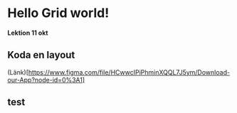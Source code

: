 # Hello Grid world!

**Lektion 11 okt**

## Koda en layout

(Länk)[https://www.figma.com/file/HCwwcIPiPhminXQQL7J5ym/Download-our-App?node-id=0%3A1]

## test
